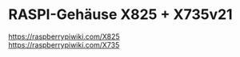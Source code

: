 # RASPI-Gehäuse X825 + X735v21

<https://raspberrypiwiki.com/X825>  
<https://raspberrypiwiki.com/X735>  
